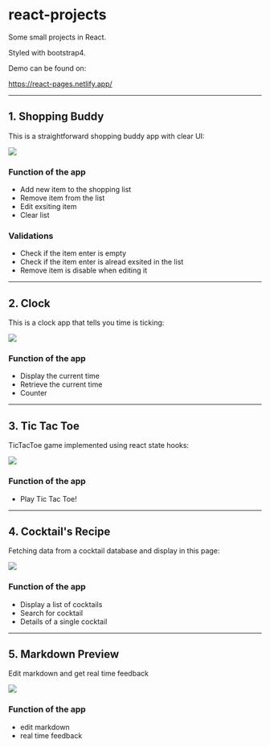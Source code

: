 # react-projects
Some small projects in React. 

Styled with bootstrap4. 

Demo can be found on: 

https://react-pages.netlify.app/
***

## 1. Shopping Buddy

This is a straightforward shopping buddy app with clear UI:

![](src/demo/ShoppingBuddyDemo.png)


### Function of the app

* Add new item to the shopping list
* Remove item from the list
* Edit exsiting item
* Clear list

### Validations

* Check if the item enter is empty
* Check if the item enter is alread exsited in the list
* Remove item is disable when editing it
***

## 2. Clock
This is a clock app that tells you time is ticking:

![](src/demo/ClockDemo.png)

### Function of the app

* Display the current time
* Retrieve the current time 
* Counter
***

## 3. Tic Tac Toe
TicTacToe game implemented using react state hooks:

![](src/demo/TicTacToeDemo.png)

### Function of the app

* Play Tic Tac Toe!
***

## 4. Cocktail's Recipe
Fetching data from a cocktail database and display in this page:

![](src/demo/CocktailDemo.png)

### Function of the app

* Display a list of cocktails
* Search for cocktail
* Details of a single cocktail
***

## 5. Markdown Preview
Edit markdown and get real time feedback

![](src/demo/MarkdownDemo.png)

### Function of the app

* edit markdown 
* real time feedback

